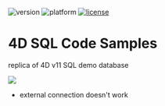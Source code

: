 ![version](https://img.shields.io/badge/version-20%2B-E23089)
![platform](https://img.shields.io/static/v1?label=platform&message=mac-intel%20|%20mac-arm%20|%20win-64&color=blue)
[![license](https://img.shields.io/github/license/miyako/tips-sql-code-samples)](LICENSE)

# 4D SQL Code Samples
replica of 4D v11 SQL demo database

![](https://github.com/user-attachments/assets/ca5294e9-ed2f-47a6-9f10-5e138e096f0b)

* external connection doesn't work
